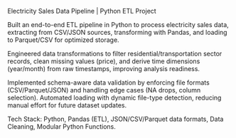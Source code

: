 
Electricity Sales Data Pipeline | Python ETL Project

Built an end-to-end ETL pipeline in Python to process electricity sales data, extracting from CSV/JSON sources, transforming with Pandas, and loading to Parquet/CSV for optimized storage.

Engineered data transformations to filter residential/transportation sector records, clean missing values (price), and derive time dimensions (year/month) from raw timestamps, improving analysis readiness.

Implemented schema-aware data validation by enforcing file formats (CSV/Parquet/JSON) and handling edge cases (NA drops, column selection).
Automated loading with dynamic file-type detection, reducing manual effort for future dataset updates.

Tech Stack: Python, Pandas (ETL), JSON/CSV/Parquet data formats, Data Cleaning, Modular Python Functions.
